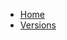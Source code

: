* [Home](https://github.com/undertheseanlp/underthesea/wiki)
* [Versions](https://github.com/undertheseanlp/underthesea/wiki/Dependencies)